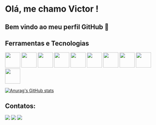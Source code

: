 # Olá, me chamo Victor ! 
## Bem vindo ao meu perfil GitHub 👋

## Ferramentas e Tecnologias

<img src="https://cdn.jsdelivr.net/gh/devicons/devicon@latest/icons/csharp/csharp-original.svg" width="50px" height="50px" /> <img src="https://cdn.jsdelivr.net/gh/devicons/devicon@latest/icons/java/java-original-wordmark.svg" width="50px" height="50px" />
 <img src="https://cdn.jsdelivr.net/gh/devicons/devicon@latest/icons/nodejs/nodejs-original-wordmark.svg"  width="50px" height="50px" /> <img src="https://cdn.jsdelivr.net/gh/devicons/devicon@latest/icons/javascript/javascript-original.svg" width="50px" height="50px" /> <img src="https://cdn.jsdelivr.net/gh/devicons/devicon@latest/icons/typescript/typescript-original.svg" width="50px" height="50px" /> <img src="https://cdn.jsdelivr.net/gh/devicons/devicon@latest/icons/postgresql/postgresql-original.svg" width="50px" height="50px" /> <img src="https://cdn.jsdelivr.net/gh/devicons/devicon@latest/icons/microsoftsqlserver/microsoftsqlserver-original.svg" width="50px" height="50px" /> <img src="https://cdn.jsdelivr.net/gh/devicons/devicon@latest/icons/mysql/mysql-original.svg" width="50px" height="50px" /> <img src="https://cdn.jsdelivr.net/gh/devicons/devicon@latest/icons/sqlite/sqlite-original.svg" width="50px" height="50px" /> <img src="https://cdn.jsdelivr.net/gh/devicons/devicon@latest/icons/docker/docker-plain.svg" width="50px" height="50px" />






[![Anurag's GitHub stats](https://github-readme-stats.vercel.app/api?username=VictorMoraesSantos)](https://github.com/VictorMoraesSantos/github-readme-stats)

## Contatos:

<div>
<a href="https://instagram.com/vtrm.s" target="_blank"><img loading="lazy" src="https://img.shields.io/badge/-Instagram-%23E4405F?style=for-the-badge&logo=instagram&logoColor=white" target="_blank"></a>
<a href = "mailto:victormoraes2704@gmail.com"><img loading="lazy" src="https://img.shields.io/badge/Gmail-D14836?style=for-the-badge&logo=gmail&logoColor=white" target="_blank"></a>
<a href="https://www.linkedin.com/in/victormoraesdossantos/" target="_blank"><img loading="lazy" src="https://img.shields.io/badge/-LinkedIn-%230077B5?style=for-the-badge&logo=linkedin&logoColor=white" target="_blank"></a>   
</div>
